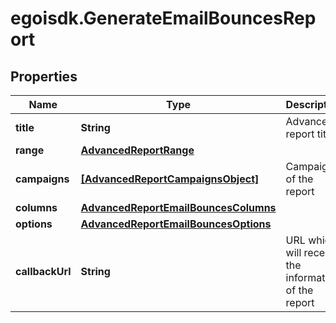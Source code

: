 # egoisdk.GenerateEmailBouncesReport

## Properties

Name | Type | Description | Notes
------------ | ------------- | ------------- | -------------
**title** | **String** | Advanced report title | 
**range** | [**AdvancedReportRange**](AdvancedReportRange.md) |  | 
**campaigns** | [**[AdvancedReportCampaignsObject]**](AdvancedReportCampaignsObject.md) | Campaigns of the report | 
**columns** | [**AdvancedReportEmailBouncesColumns**](AdvancedReportEmailBouncesColumns.md) |  | 
**options** | [**AdvancedReportEmailBouncesOptions**](AdvancedReportEmailBouncesOptions.md) |  | 
**callbackUrl** | **String** | URL which will receive the information of the report | [optional] 


